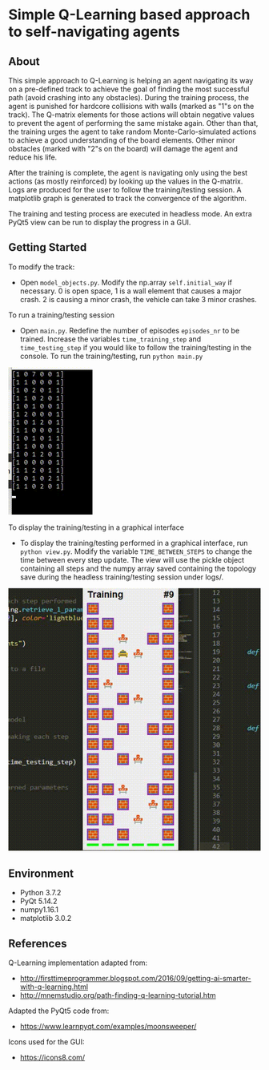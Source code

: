# Simple Q-Learning based approach to self-navigating agents

## About

This simple approach to Q-Learning is helping an agent navigating its way on a pre-defined track to achieve the goal of finding the most successful path (avoid crashing into any obstacles).
During the training process, the agent is punished for hardcore collisions with walls (marked as "1"s on the track). The Q-matrix elements for those actions will obtain negative values to prevent the agent of performing the same mistake again.
Other than that, the training urges the agent to take random Monte-Carlo-simulated actions to achieve a good understanding of the board elements. Other minor obstacles (marked with "2"s on the board) will damage the agent and reduce his life.

After the training is complete, the agent is navigating only using the best actions (as mostly reinforced) by looking up the values in the Q-matrix. Logs are produced for the user to follow the training/testing session. A matplotlib graph is generated to track the convergence of the algorithm.

The training and testing process are executed in headless mode. An extra PyQt5 view can be run to display the progress in a GUI.


## Getting Started
To modify the track:

* Open 	`model_objects.py`. Modify the np.array `self.initial_way` if necessary. 0 is open space, 1 is a wall element that causes a major crash. 2 is causing a minor crash, the vehicle can take 3 minor crashes.

To run a training/testing session
* Open `main.py`. Redefine the number of episodes `episodes_nr` to be trained. Increase the variables `time_training_step` and `time_testing_step` if you would like to follow the training/testing in the console. To run the training/testing, run  `python main.py`

![](sample_images/sample_run.gif)

To display the training/testing in a graphical interface
* To display the training/testing performed in a graphical interface, run `python view.py`. Modify the variable `TIME_BETWEEN_STEPS` to change the time between every step update. The view will use the pickle object containing all steps and the numpy array saved containing the topology save during the headless training/testing session under logs/.

![](sample_images/preview.gif)

## Environment
- Python 3.7.2
- PyQt 5.14.2
- numpy1.16.1
- matplotlib 3.0.2

## References
Q-Learning implementation adapted from: 
* http://firsttimeprogrammer.blogspot.com/2016/09/getting-ai-smarter-with-q-learning.html
* http://mnemstudio.org/path-finding-q-learning-tutorial.htm

Adapted the PyQt5 code from: 
* https://www.learnpyqt.com/examples/moonsweeper/

Icons used for the GUI:
* https://icons8.com/
